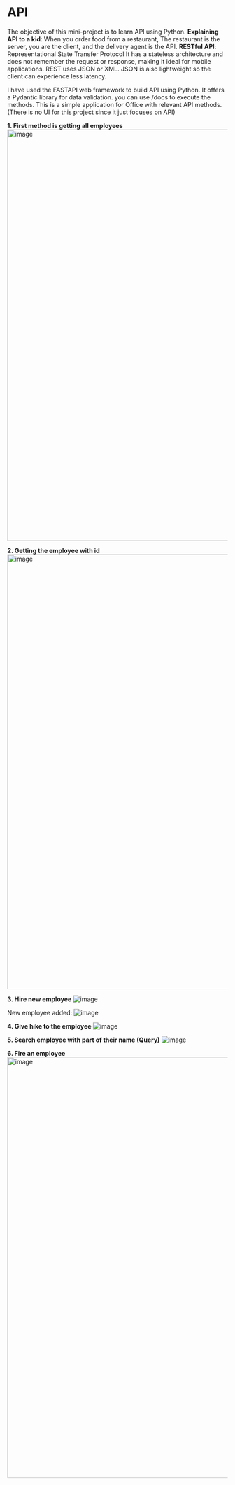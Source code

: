 # API

The objective of this mini-project is to learn API using Python. 
**Explaining API to a kid**: When you order food from a restaurant, The restaurant is the server, you are the client, and the delivery agent is the API.
**RESTful API**: Representational State Transfer Protocol
It has a stateless architecture and does not remember the request or response, making it ideal for mobile applications. REST uses JSON or XML. JSON is also lightweight so the client can experience less latency.

I have used the FASTAPI web framework to build API using Python. It offers a Pydantic library for data validation. you can use /docs to execute the methods.
This is a simple application for Office with relevant API methods. (There is no UI for this project since it just focuses on API)

**1. First method is getting all employees**
   <img width="940" alt="image" src="https://github.com/SuprajaGandhi/API/assets/137209418/757f399d-4175-4301-9c1b-8bd7595c931b">

**2. Getting the employee with id**
   <img width="994" alt="image" src="https://github.com/SuprajaGandhi/API/assets/137209418/189c9353-d5e5-4aa9-aa4e-1708b774b4cf">

**3. Hire new employee**
   ![image](https://github.com/SuprajaGandhi/API/assets/137209418/01dd6d52-2189-4b11-9454-a79c23a247e1)

   New employee added:
   ![image](https://github.com/SuprajaGandhi/API/assets/137209418/9b9dbdfb-46e1-4e20-85a4-684e41d4dc20)

**4. Give hike to the employee**
   ![image](https://github.com/SuprajaGandhi/API/assets/137209418/9e0a98a1-afe0-4ce3-a162-048a2c4cd59d)

**5. Search employee with part of their name (Query)**
   ![image](https://github.com/SuprajaGandhi/API/assets/137209418/dc35ab28-4f49-4e17-957e-097d996e48fa)

**6. Fire an employee**
   <img width="962" alt="image" src="https://github.com/SuprajaGandhi/API/assets/137209418/86e4c018-4f8c-4582-9409-69b73d85d4f6">






